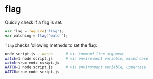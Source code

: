 # flag

Quickly check if a flag is set.
```js
var flag = require('flag');
var watching = flag('watch');
```

`flag` checks following methods to set the flag:
```sh
node script.js --watch      # via command line argument
watch=1 node script.js      # via environment variable, mixed case
watch=true node script.js
WATCH=1 node script.js      # via environment variable, uppercase
WATCH=true node script.js
```
